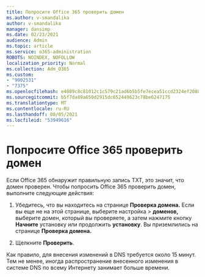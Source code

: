 ```yaml
---
title: Попросите Office 365 проверить домен
ms.author: v-smandalika
author: v-smandalika
manager: dansimp
ms.date: 02/23/2021
audience: Admin
ms.topic: article
ms.service: o365-administration
ROBOTS: NOINDEX, NOFOLLOW
localization_priority: Normal
ms.collection: Adm_O365
ms.custom:
- "9002531"
- "7375"
ms.openlocfilehash: e4089c8c81012c1c579c21ad6b5b5fe7ecea51ccd2324ef208818bb7242e4af4
ms.sourcegitcommit: b5f7da89a650d2915dc652449623c78be6247175
ms.translationtype: MT
ms.contentlocale: ru-RU
ms.lasthandoff: 08/05/2021
ms.locfileid: "53949616"
---
```

# <a name="ask-office-365-to-verify-your-domain"></a>Попросите Office 365 проверить домен

Если Office 365 обнаружит правильную запись TXT, это значит, что домен проверен. Чтобы попросить Office 365 проверить домен, выполните следующие действия:

1. Убедитесь, что вы находитесь на странице **Проверка домена.** Если вы еще не на этой странице, выберите настройка > **доменов,** выберите домен, который вы проверяете, а затем нажмите кнопку **Начните** установку или продолжить **установку**. Вы приземлились на странице **Проверка домена.**

2. Щелкните **Проверить**.

Как правило, для внесения изменений в DNS требуется около 15 минут. Тем не менее, иногда распространение внесенного изменения в системе DNS по всему Интернету занимает больше времени.

